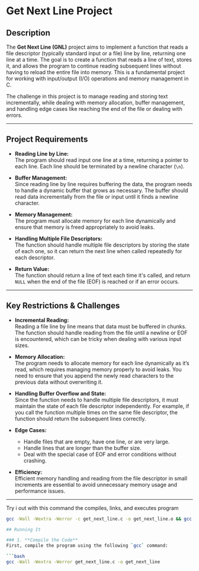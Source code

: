 # Get Next Line Project

## Description
The **Get Next Line (GNL)** project aims to implement a function that reads a file descriptor (typically standard input or a file) line by line, returning one line at a time. The goal is to create a function that reads a line of text, stores it, and allows the program to continue reading subsequent lines without having to reload the entire file into memory. This is a fundamental project for working with input/output (I/O) operations and memory management in C.

The challenge in this project is to manage reading and storing text incrementally, while dealing with memory allocation, buffer management, and handling edge cases like reaching the end of the file or dealing with errors.

---

## Project Requirements
- **Reading Line by Line:**  
  The program should read input one line at a time, returning a pointer to each line. Each line should be terminated by a newline character (`\n`).

- **Buffer Management:**  
  Since reading line by line requires buffering the data, the program needs to handle a dynamic buffer that grows as necessary. The buffer should read data incrementally from the file or input until it finds a newline character.

- **Memory Management:**  
  The program must allocate memory for each line dynamically and ensure that memory is freed appropriately to avoid leaks.

- **Handling Multiple File Descriptors:**  
  The function should handle multiple file descriptors by storing the state of each one, so it can return the next line when called repeatedly for each descriptor.

- **Return Value:**  
  The function should return a line of text each time it's called, and return `NULL` when the end of the file (EOF) is reached or if an error occurs.

---

## Key Restrictions & Challenges

- **Incremental Reading:**  
  Reading a file line by line means that data must be buffered in chunks. The function should handle reading from the file until a newline or EOF is encountered, which can be tricky when dealing with various input sizes.

- **Memory Allocation:**  
  The program needs to allocate memory for each line dynamically as it’s read, which requires managing memory properly to avoid leaks. You need to ensure that you append the newly read characters to the previous data without overwriting it.

- **Handling Buffer Overflow and State:**  
  Since the function needs to handle multiple file descriptors, it must maintain the state of each file descriptor independently. For example, if you call the function multiple times on the same file descriptor, the function should return the subsequent lines correctly.

- **Edge Cases:**  
  - Handle files that are empty, have one line, or are very large.  
  - Handle lines that are longer than the buffer size.  
  - Deal with the special case of EOF and error conditions without crashing.

- **Efficiency:**  
  Efficient memory handling and reading from the file descriptor in small increments are essential to avoid unnecessary memory usage and performance issues.

---


Try i out with this command the compiles, links, and executes program
```bash
gcc -Wall -Wextra -Werror -c get_next_line.c -o get_next_line.o && gcc -Wall -Wextra -Werror -c get_next_line_utils.c -o get_next_line_utils.o && ar rcs libget_next_line.a get_next_line.o get_next_line_utils.o && gcc -Wall -Wextra -Werror main.c -L. -lget_next_line -o get_next_line_program && ./get_next_line_program

## Running It

### 1. **Compile the Code**
First, compile the program using the following `gcc` command:

```bash
gcc -Wall -Wextra -Werror get_next_line.c -o get_next_line
